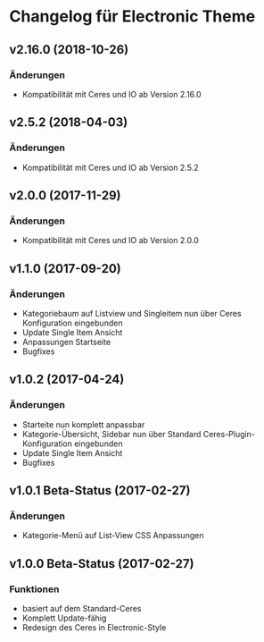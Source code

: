 # Changelog für Electronic Theme

## v2.16.0 (2018-10-26)

### Änderungen
- Kompatibilität mit Ceres und IO ab Version 2.16.0

## v2.5.2 (2018-04-03)

### Änderungen
- Kompatibilität mit Ceres und IO ab Version 2.5.2

## v2.0.0 (2017-11-29)

### Änderungen
- Kompatibilität mit Ceres und IO ab Version 2.0.0

## v1.1.0 (2017-09-20)

### Änderungen
- Kategoriebaum auf Listview und Singleitem nun über Ceres Konfiguration eingebunden
- Update Single Item Ansicht
- Anpassungen Startseite
- Bugfixes

## v1.0.2 (2017-04-24)

### Änderungen
- Starteite nun komplett anpassbar
- Kategorie-Übersicht, Sidebar nun über Standard Ceres-Plugin-Konfiguration eingebunden
- Update Single Item Ansicht
- Bugfixes

## v1.0.1 Beta-Status (2017-02-27)

### Änderungen

- Kategorie-Menü auf List-View CSS Anpassungen

## v1.0.0 Beta-Status (2017-02-27)

### Funktionen

- basiert auf dem Standard-Ceres
- Komplett Update-fähig
- Redesign des Ceres in Electronic-Style
